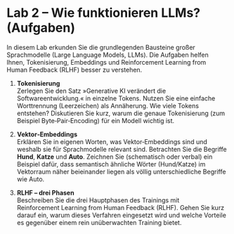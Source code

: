 # Lab 2 – Wie funktionieren LLMs? (Aufgaben)

In diesem Lab erkunden Sie die grundlegenden Bausteine großer
Sprachmodelle (Large Language Models, LLMs). Die Aufgaben helfen
Ihnen, Tokenisierung, Embeddings und Reinforcement Learning from
Human Feedback (RLHF) besser zu verstehen.

1. **Tokenisierung**\
   Zerlegen Sie den Satz
   »Generative KI verändert die Softwareentwicklung.« in einzelne Tokens.
   Nutzen Sie eine einfache Worttrennung (Leerzeichen) als Annäherung.
   Wie viele Tokens entstehen? Diskutieren Sie kurz, warum die genaue
   Tokenisierung (zum Beispiel Byte‑Pair‑Encoding) für ein Modell wichtig ist.

2. **Vektor‑Embeddings**\
   Erklären Sie in eigenen Worten, was Vektor‑Embeddings sind und
   weshalb sie für Sprachmodelle relevant sind. Betrachten Sie die
   Begriffe **Hund**, **Katze** und **Auto**. Zeichnen Sie (schematisch
   oder verbal) ein Beispiel dafür, dass semantisch ähnliche Wörter
   (Hund/Katze) im Vektorraum näher beieinander liegen als völlig
   unterschiedliche Begriffe wie Auto.

3. **RLHF – drei Phasen**\
   Beschreiben Sie die drei Hauptphasen des Trainings mit
   Reinforcement Learning from Human Feedback (RLHF). Gehen Sie kurz
   darauf ein, warum dieses Verfahren eingesetzt wird und welche
   Vorteile es gegenüber einem rein unüberwachten Training bietet.
